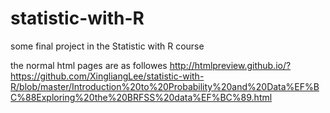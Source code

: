 # statistic-with-R
some final project in the Statistic with R course

the normal html pages are as followes
http://htmlpreview.github.io/?https://github.com/XingliangLee/statistic-with-R/blob/master/Introduction%20to%20Probability%20and%20Data%EF%BC%88Exploring%20the%20BRFSS%20data%EF%BC%89.html
